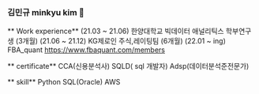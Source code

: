 ### 김민규 minkyu kim 👋

<!--
**kim-min-kyuu/kim-min-kyuu** is a ✨ _special_ ✨ repository because its `README.md` (this file) appears on your GitHub profile.

Here are some ideas to get you started:

🔭 I’m currently working on ...
- 🌱 I’m currently learning ...
- 👯 I’m looking to collaborate on ...
- 🤔 I’m looking for help with ...
- 💬 Ask me about ...
- 📫 How to reach me: ...
- 😄 Pronouns: ...
- ⚡ Fun fact: ...
-->

** Work experience**
(21.03 ~ 21.06) 한양대학교 빅데이터 애널리틱스 학부연구생 (3개월)
(21.06 ~ 21.12) KG제로인 주식,레이팅팀 (6개월)
(22.01 ~ ing) FBA_quant  https://www.fbaquant.com/members

** certificate**
CCA(신용분석사)
SQLD( sql 개발자) 
Adsp(데이터분석준전문가)

** skill**
Python
SQL(Oracle)
AWS
